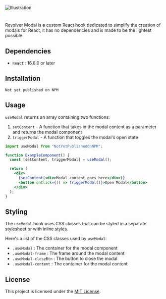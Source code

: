 ![Illustration](./Illustration.png)

#

Revolver Modal is a custom React hook dedicated to simplify the creation of modals for React, it has no dependencies and is made to be the lightest possible

## Dependencies

- `React` : 16.8.0 or later

## Installation

```
Not yet published on NPM
```

## Usage

`useModal` returns an array containing two functions:

1. `setContent` - A function that takes in the modal content as a parameter and returns the modal component
2. `triggerModal` - A function that toggles the modal's open state

```jsx
import useModal from "NotYetPublishedOnNPM";

function ExampleComponent() {
  const [setContent, triggerModal] = useModal();

  return (
    <div>
      {setContent(<div>Modal content goes here</div>)}
      <button onClick={() => triggerModal()}>Open Modal</button>
    </div>
  );
}
```

## Styling

The `useModal` hook uses CSS classes that can be styled in a separate stylesheet or with inline styles.

Here's a list of the CSS classes used by `useModal`:

- `.useModal` : The container for the modal component
- `.useModal-frame` : The frame around the modal content
- `.useModal-closeBtn` : The button to close the modal
- `.useModal-content` : The container for the modal content

## License

This project is licensed under the [MIT License](https://opensource.org/licenses/MIT).
